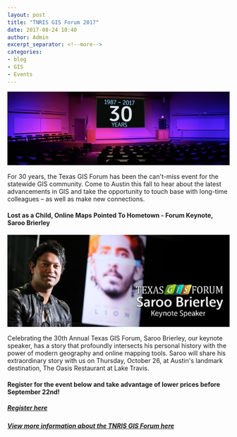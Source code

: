 ```yaml
---
layout: post
title: "TNRIS GIS Forum 2017"
date: 2017-08-24 10:40
author: Admin
excerpt_separator: <!--more-->
categories:
- blog
- GIS
- Events
---
```

![TNRIS GIS Forum](/assets/img/blog/bigtex_empty.jpg)

For 30 years, the Texas GIS Forum has been the can't-miss event for the statewide GIS community. Come to Austin this fall to hear about the latest advancements in GIS and take the opportunity to touch base with long-time colleagues – as well as make new connections.
<!--more-->

#### Lost as a Child, Online Maps Pointed To Hometown - Forum Keynote, Saroo Brierley

![Saroo Key Note Speaker](/assets/img/blog/saroo.jpg)

Celebrating the 30th Annual Texas GIS Forum, Saroo Brierley, our keynote speaker, has a story that profoundly intersects his personal history with the power of modern geography and online mapping tools. Saroo will share his extraordinary story with us on Thursday, October 26, at Austin's landmark destination, The Oasis Restaurant at Lake Travis.

#### Register for the event below and take advantage of lower prices before September 22nd!
##### [Register here](https://www.regonline.com/registration/checkin.aspx?MethodId=0&EventSessionId=5cdfe0598c364b169bf9ecbd9886bc35&EventId=2011451)
##### [View more information about the TNRIS GIS Forum here](https://tnris.org/texas-gis-forum/2017/)
